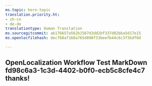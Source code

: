 ```yaml
---
ms.topic: hero-topic
translation.priority.ht:
- zh-cn
- de-de
translationtype: Human Translation
ms.sourcegitcommit: ab176657a562b1567d3dd2bf337d02bba5d17e15
ms.openlocfilehash: dec768af168a765d898f33beefb44c6c3f3bdf0d

---
```

## OpenLocalization Workflow Test MarkDown fd98c6a3-1c3d-4402-b0f0-ecb5c8cfe4c7 thanks!



<!--HONumber=Jul16_HO4-->


